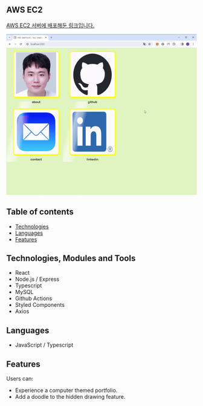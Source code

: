 ## AWS EC2 

[AWS EC2 서버에 배포해둔 링크입니다.](http://ec2-43-202-1-123.ap-northeast-2.compute.amazonaws.com:3000/)

![alt text](https://github.com/happy-smilely/learning-nodejs-react/blob/main/design/folio.gif?raw=true)

## Table of contents

- [Technologies](#technologies)
- [Languages](#languages)
- [Features](#features)

## Technologies, Modules and Tools

- React
- Node.js / Express
- Typescript
- MySQL
- Github Actions
- Styled Components
- Axios

## Languages

- JavaScript / Typescript

## Features

Users can:

- Experience a computer themed portfolio.
- Add a doodle to the hidden drawing feature.
